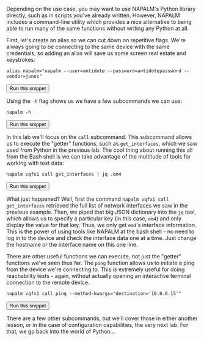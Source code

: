 Depending on the use case, you may want to use NAPALM's Python library directly, such as in scripts you've already written. However, NAPALM includes a command-line utility which provides a nice alternative to being able to run many of the same functions without writing any Python at all.

First, let's create an alias so we can cut down on repetitive flags. We're always going to be connecting to the same device with the same credentials,
so adding an alias will save us some screen real estate and keystrokes:

```
alias napalm="napalm --user=antidote --password=antidotepassword --vendor=junos"
```
<button type="button" class="btn btn-primary btn-sm" onclick="runSnippetInTab('linux1', this)">Run this snippet</button>

Using the `-h` flag shows us we have a few subcommands we can use:

```
napalm -h
```
<button type="button" class="btn btn-primary btn-sm" onclick="runSnippetInTab('linux1', this)">Run this snippet</button>

In this lab we'll focus on the `call` subcommand. This subcommand allows us to execute the "getter" functions, such as `get_interfaces`,
which we saw used from Python in the previous lab. The cool thing about running this all from the Bash shell is we can take advantage of the multitude of tools for working with text data:

```
napalm vqfx1 call get_interfaces | jq .em4
```
<button type="button" class="btn btn-primary btn-sm" onclick="runSnippetInTab('linux1', this)">Run this snippet</button>

What just happened? Well, first the command `napalm vqfx1 call get_interfaces` retrieved the full list of network interfaces we saw in the previous example. Then, we piped that big JSON dictionary into the `jq` tool, which allows us to specify a particular key (in this case, `em4`) and only display the value for that key. Thus, we only get `em4`'s interface information. This is the power of using tools like NAPALM at the bash shell - no need to log in to the device and check the interface data one at a time. Just change the hostname or the interface name on this one line.

There are other useful functions we can execute, not just the "getter" functions we've seen thus far. The `ping` function allows us to initiate a ping from the device we're connecting to. This is extremely useful for doing reachability tests - again, without actually opening an interactive terminal connection to the remote device.

```
napalm vqfx1 call ping --method-kwargs="destination='10.0.0.15'"
```
<button type="button" class="btn btn-primary btn-sm" onclick="runSnippetInTab('linux1', this)">Run this snippet</button>

There are a few other subcommands, but we'll cover those in either another lesson, or in the case of configuration capabilities, the very next lab.
For that, we go back into the world of Python...
